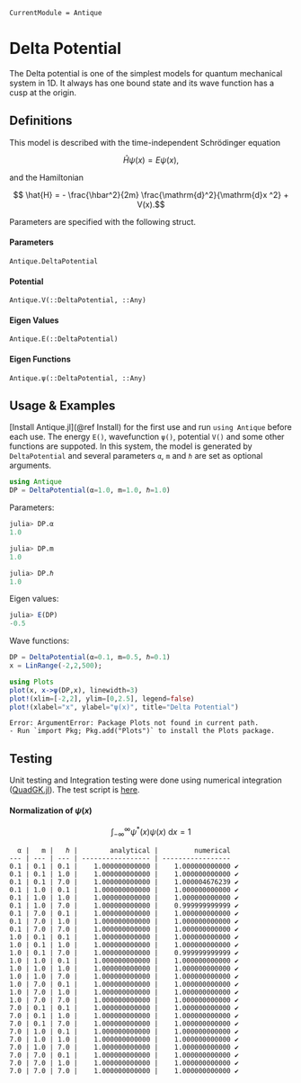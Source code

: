 ```@meta
CurrentModule = Antique
```

# Delta Potential

The Delta potential is one of the simplest models for quantum mechanical system in 1D.
It always has one bound state and its wave function has a cusp at the origin.

## Definitions

This model is described with the time-independent Schrödinger equation
```math
  \hat{H} \psi(x) = E \psi(x),
```
and the Hamiltonian
```math
  \hat{H} = - \frac{\hbar^2}{2m} \frac{\mathrm{d}^2}{\mathrm{d}x ^2} + V(x).
```
Parameters are specified with the following struct.

#### Parameters
```@docs; canonical=false
Antique.DeltaPotential
```

#### Potential
```@docs; canonical=false
Antique.V(::DeltaPotential, ::Any)
```

#### Eigen Values
```@docs; canonical=false
Antique.E(::DeltaPotential)
```

#### Eigen Functions
```@docs; canonical=false
Antique.ψ(::DeltaPotential, ::Any)
```

## Usage & Examples

[Install Antique.jl](@ref Install) for the first use and run `using Antique` before each use. The energy `E()`, wavefunction `ψ()`, potential `V()` and some other functions are suppoted. In this system, the model is generated by `DeltaPotential` and several parameters `α`, `m` and `ℏ` are set as optional arguments.

```julia
using Antique
DP = DeltaPotential(α=1.0, m=1.0, ℏ=1.0)
```




Parameters:

```julia
julia> DP.α
1.0

julia> DP.m
1.0

julia> DP.ℏ
1.0
```



Eigen values:

```julia
julia> E(DP)
-0.5
```



Wave functions:

```julia
DP = DeltaPotential(α=0.1, m=0.5, ℏ=0.1)
x = LinRange(-2,2,500);

using Plots
plot(x, x->ψ(DP,x), linewidth=3)
plot!(xlim=[-2,2], ylim=[0,2.5], legend=false)
plot!(xlabel="x", ylabel="ψ(x)", title="Delta Potential")
```

```
Error: ArgumentError: Package Plots not found in current path.
- Run `import Pkg; Pkg.add("Plots")` to install the Plots package.
```





## Testing

Unit testing and Integration testing were done using numerical integration ([QuadGK.jl](https://juliamath.github.io/QuadGK.jl/stable/)). The test script is [here](https://github.com/ohno/Antique.jl/blob/main/test/DeltaPotential.jl).

#### Normalization of $\psi(x)$

```math
\int_{-\infty}^{\infty} \psi^\ast(x) \psi(x) ~\mathrm{d}x = 1
```

```
  α |   m |   ℏ |        analytical |         numerical 
--- | --- | --- | ----------------- | ----------------- 
0.1 | 0.1 | 0.1 |    1.000000000000 |    1.000000000000 ✔
0.1 | 0.1 | 1.0 |    1.000000000000 |    1.000000000000 ✔
0.1 | 0.1 | 7.0 |    1.000000000000 |    1.000004676239 ✔
0.1 | 1.0 | 0.1 |    1.000000000000 |    1.000000000000 ✔
0.1 | 1.0 | 1.0 |    1.000000000000 |    1.000000000000 ✔
0.1 | 1.0 | 7.0 |    1.000000000000 |    0.999999999999 ✔
0.1 | 7.0 | 0.1 |    1.000000000000 |    1.000000000000 ✔
0.1 | 7.0 | 1.0 |    1.000000000000 |    1.000000000000 ✔
0.1 | 7.0 | 7.0 |    1.000000000000 |    1.000000000000 ✔
1.0 | 0.1 | 0.1 |    1.000000000000 |    1.000000000000 ✔
1.0 | 0.1 | 1.0 |    1.000000000000 |    1.000000000000 ✔
1.0 | 0.1 | 7.0 |    1.000000000000 |    0.999999999999 ✔
1.0 | 1.0 | 0.1 |    1.000000000000 |    1.000000000000 ✔
1.0 | 1.0 | 1.0 |    1.000000000000 |    1.000000000000 ✔
1.0 | 1.0 | 7.0 |    1.000000000000 |    1.000000000000 ✔
1.0 | 7.0 | 0.1 |    1.000000000000 |    1.000000000000 ✔
1.0 | 7.0 | 1.0 |    1.000000000000 |    1.000000000000 ✔
1.0 | 7.0 | 7.0 |    1.000000000000 |    1.000000000000 ✔
7.0 | 0.1 | 0.1 |    1.000000000000 |    1.000000000000 ✔
7.0 | 0.1 | 1.0 |    1.000000000000 |    1.000000000000 ✔
7.0 | 0.1 | 7.0 |    1.000000000000 |    1.000000000000 ✔
7.0 | 1.0 | 0.1 |    1.000000000000 |    1.000000000000 ✔
7.0 | 1.0 | 1.0 |    1.000000000000 |    1.000000000000 ✔
7.0 | 1.0 | 7.0 |    1.000000000000 |    1.000000000000 ✔
7.0 | 7.0 | 0.1 |    1.000000000000 |    1.000000000000 ✔
7.0 | 7.0 | 1.0 |    1.000000000000 |    1.000000000000 ✔
7.0 | 7.0 | 7.0 |    1.000000000000 |    1.000000000000 ✔

```
